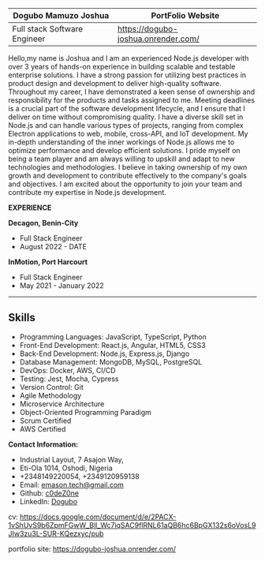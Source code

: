 
| Dogubo Mamuzo Joshua                                     |        PortFolio Website
|-----------------------------------------                 |--------------------------------------------                   
| Full stack Software Engineer                             |    https://dogubo-joshua.onrender.com/     
                                                    
Hello,my name is Joshua and I am an experienced Node.js developer with over 3 years of hands-on experience in building scalable and testable enterprise solutions. I have a strong passion for utilizing best practices in product design and development to deliver high-quality software. Throughout my career, I have demonstrated a keen sense of ownership and responsibility for the products and tasks assigned to me. Meeting deadlines is a crucial part of the software development lifecycle, and I ensure that I deliver on time without compromising quality. I have a diverse skill set in Node.js and can handle various types of projects, ranging from complex Electron applications to web, mobile, cross-API, and IoT development. My in-depth understanding of the inner workings of Node.js allows me to optimize performance and develop efficient solutions. I pride myself on being a team player and am always willing to upskill and adapt to new technologies and methodologies. I believe in taking ownership of my own growth and development to contribute effectively to the company's goals and objectives. I am excited about the opportunity to join your team and contribute my expertise in Node.js development.
  
 **EXPERIENCE**                                             
                                                            
**Decagon, Benin-City**                                    
 - Full Stack Engineer
 - August 2022 - DATE                                        
                                                                
 **InMotion, Port Harcourt**                               
 - Full Stack Engineer
 - May 2021 - January 2022                                    

------------------------------------------------------------------------------------------------
## Skills
- Programming Languages: JavaScript, TypeScript, Python
- Front-End Development: React.js, Angular, HTML5, CSS3
- Back-End Development: Node.js, Express.js, Django
- Database Management: MongoDB, MySQL, PostgreSQL
- DevOps: Docker, AWS, CI/CD
- Testing: Jest, Mocha, Cypress
- Version Control: Git
- Agile Methodology           
- Microservice Architecture   
- Object-Oriented Programming Paradigm                    
- Scrum Certified             
- AWS Certified    

 **Contact Information:**                                  
- Industrial Layout, 7 Asajon Way,                           
- Eti-Ola 1014, Oshodi, Nigeria                              
- +2348149220054, +2349120959138                             
- Email: emason.tech@gmail.com                               
- Github: [c0deZ0ne](https://github.com/c0deZ0ne)            
- LinkedIn: [Dogubo](www.linkedin.com/in/Dogubo) 

cv: https://docs.google.com/document/d/e/2PACX-1vShUvS9b6ZpmFGwW_Bll_Wc7iqSAC9flRNL61aQB6hc6BpGX132s6oVosL9JIw3zu3L-SUR-KQezxyc/pub

portfolio site: https://dogubo-joshua.onrender.com/

